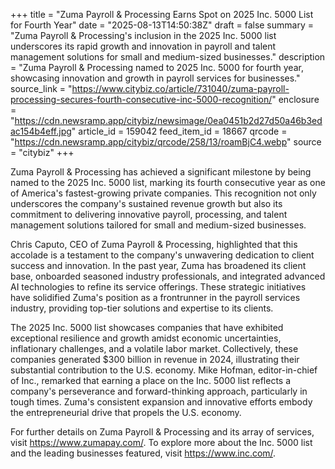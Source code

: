+++
title = "Zuma Payroll & Processing Earns Spot on 2025 Inc. 5000 List for Fourth Year"
date = "2025-08-13T14:50:38Z"
draft = false
summary = "Zuma Payroll & Processing's inclusion in the 2025 Inc. 5000 list underscores its rapid growth and innovation in payroll and talent management solutions for small and medium-sized businesses."
description = "Zuma Payroll & Processing named to 2025 Inc. 5000 for fourth year, showcasing innovation and growth in payroll services for businesses."
source_link = "https://www.citybiz.co/article/731040/zuma-payroll-processing-secures-fourth-consecutive-inc-5000-recognition/"
enclosure = "https://cdn.newsramp.app/citybiz/newsimage/0ea0451b2d27d50a46b3edac154b4eff.jpg"
article_id = 159042
feed_item_id = 18667
qrcode = "https://cdn.newsramp.app/citybiz/qrcode/258/13/roamBjC4.webp"
source = "citybiz"
+++

<p>Zuma Payroll & Processing has achieved a significant milestone by being named to the 2025 Inc. 5000 list, marking its fourth consecutive year as one of America's fastest-growing private companies. This recognition not only underscores the company's sustained revenue growth but also its commitment to delivering innovative payroll, processing, and talent management solutions tailored for small and medium-sized businesses.</p><p>Chris Caputo, CEO of Zuma Payroll & Processing, highlighted that this accolade is a testament to the company's unwavering dedication to client success and innovation. In the past year, Zuma has broadened its client base, onboarded seasoned industry professionals, and integrated advanced AI technologies to refine its service offerings. These strategic initiatives have solidified Zuma's position as a frontrunner in the payroll services industry, providing top-tier solutions and expertise to its clients.</p><p>The 2025 Inc. 5000 list showcases companies that have exhibited exceptional resilience and growth amidst economic uncertainties, inflationary challenges, and a volatile labor market. Collectively, these companies generated $300 billion in revenue in 2024, illustrating their substantial contribution to the U.S. economy. Mike Hofman, editor-in-chief of Inc., remarked that earning a place on the Inc. 5000 list reflects a company's perseverance and forward-thinking approach, particularly in tough times. Zuma's consistent expansion and innovative efforts embody the entrepreneurial drive that propels the U.S. economy.</p><p>For further details on Zuma Payroll & Processing and its array of services, visit <a href='https://www.zumapay.com/' rel='nofollow' target='_blank'>https://www.zumapay.com/</a>. To explore more about the Inc. 5000 list and the leading businesses featured, visit <a href='https://www.inc.com/' rel='nofollow' target='_blank'>https://www.inc.com/</a>.</p>